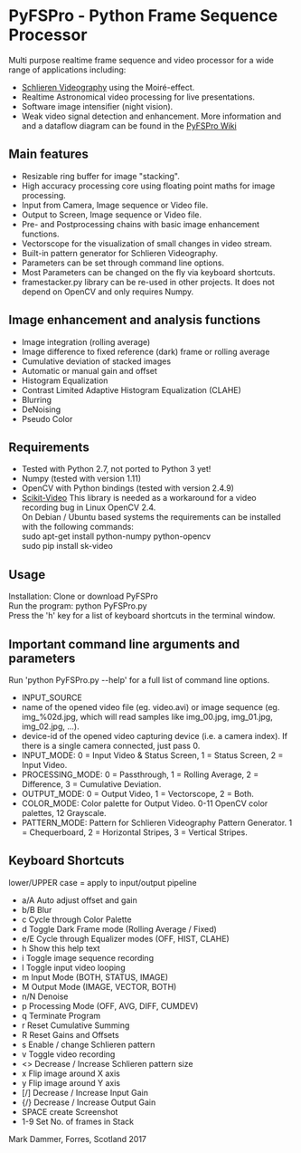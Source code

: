 # PyFSPro - Python Frame Sequence Processor
Multi purpose realtime frame sequence and video processor for a wide range of applications including:
* [Schlieren Videography](https://hackaday.io/project/9034-schlieren-videography) using the Moiré-effect.
* Realtime Astronomical video processing for live presentations.
* Software image intensifier (night vision).
* Weak video signal detection and enhancement.
More information and and a dataflow diagram can be found in the [PyFSPro Wiki](https://github.com/mark-orion/PyFSPro/wiki)

## Main features
* Resizable ring buffer for image "stacking".
* High accuracy processing core using floating point maths for image processing.
* Input from Camera, Image sequence or Video file.
* Output to Screen, Image sequence or Video file.
* Pre- and Postprocessing chains with basic image enhancement functions.
* Vectorscope for the visualization of small changes in video stream.
* Built-in pattern generator for Schlieren Videography.
* Parameters can be set through command line options.
* Most Parameters can be changed on the fly via keyboard shortcuts.
* framestacker.py library can be re-used in other projects. It does not depend on OpenCV and only requires Numpy.

## Image enhancement and analysis functions
* Image integration (rolling average)
* Image difference to fixed reference (dark) frame or rolling average
* Cumulative deviation of stacked images
* Automatic or manual gain and offset
* Histogram Equalization
* Contrast Limited Adaptive Histogram Equalization (CLAHE)
* Blurring
* DeNoising
* Pseudo Color

## Requirements
* Tested with Python 2.7, not ported to Python 3 yet!
* Numpy (tested with version 1.11)
* OpenCV with Python bindings (tested with version 2.4.9)
* [Scikit-Video](http://www.scikit-video.org) This library is needed as a workaround for a video recording bug in Linux OpenCV 2.4.  
On Debian / Ubuntu based systems the requirements can be installed with the following commands:  
sudo apt-get install python-numpy python-opencv  
sudo pip install sk-video

## Usage
Installation: Clone or download PyFSPro  
Run the program: python PyFSPro.py  
Press the 'h' key for a list of keyboard shortcuts in the terminal window.  

## Important command line arguments and parameters
Run 'python PyFSPro.py --help' for a full list of command line options.  
* INPUT_SOURCE
 * name of the opened video file (eg. video.avi) or image sequence (eg. img_%02d.jpg, which will read samples like img_00.jpg, img_01.jpg, img_02.jpg, ...).
 * device-id of the opened video capturing device (i.e. a camera index). If there is a single camera connected, just pass 0.
* INPUT_MODE: 0 = Input Video & Status Screen, 1 = Status Screen, 2 = Input Video.
* PROCESSING_MODE: 0 = Passthrough, 1 = Rolling Average, 2 = Difference, 3 = Cumulative Deviation.
* OUTPUT_MODE: 0 = Output Video, 1 = Vectorscope, 2 = Both.
* COLOR_MODE: Color palette for Output Video. 0-11 OpenCV color palettes, 12 Grayscale.
* PATTERN_MODE: Pattern for Schlieren Videography Pattern Generator. 1 = Chequerboard, 2 = Horizontal Stripes, 3 = Vertical Stripes.

## Keyboard Shortcuts
lower/UPPER case = apply to input/output pipeline
* a/A  Auto adjust offset and gain
* b/B  Blur
* c    Cycle through Color Palette
* d    Toggle Dark Frame mode (Rolling Average / Fixed)
* e/E  Cycle through Equalizer modes (OFF, HIST, CLAHE)
* h    Show this help text
* i    Toggle image sequence recording
* l    Toggle input video looping
* m    Input Mode (BOTH, STATUS, IMAGE)
* M    Output Mode (IMAGE, VECTOR, BOTH)
* n/N  Denoise
* p    Processing Mode (OFF, AVG, DIFF, CUMDEV)
* q    Terminate Program
* r    Reset Cumulative Summing
* R    Reset Gains and Offsets
* s    Enable / change Schlieren pattern
* v    Toggle video recording
* <>   Decrease / Increase Schlieren pattern size
* x    Flip image around X axis
* y    Flip image around Y axis
* [/]  Decrease / Increase Input Gain
* {/}  Decrease / Increase Output Gain
* SPACE create Screenshot
* 1-9  Set No. of frames in Stack

Mark Dammer, Forres, Scotland 2017
